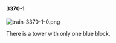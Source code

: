 #### 3370-1
![train-3370-1-0.png](https://github.com/lil-lab/nlvr/raw/master/nlvr/train/images/69/train-3370-1-0.png "train-3370-1-0.png")

There is a tower with only one blue block.